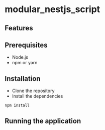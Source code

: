 # modular_nestjs_script

<!-- TODO: Add description -->

## Features

<!-- TODO: Add features -->

## Prerequisites

- Node.js
- npm or yarn

## Installation

- Clone the repository
- Install the dependencies

```bash
npm install
```

## Running the application

<!-- TODO: Add running the application -->
